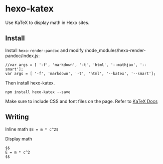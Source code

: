 # hexo-katex

Use KaTeX to display math in Hexo sites.

## Install 

Install `hexo-render-pandoc` and modify /node_modules/hexo-render-pandoc/index.js:

```
//var args = [ '-f', 'markdown', '-t', 'html', '--mathjax', '--smart'];
var args = [ '-f', 'markdown', '-t', 'html', '--katex', '--smart'];
```

Then install hexo-katex.

```
npm install hexo-katex --save
```

Make sure to include CSS and font files on the page. Refer to [KaTeX Docs](https://github.com/Khan/KaTeX#usage)

## Writing

Inline math `$E = m * c^2$`

Display math

```
$$
E = m * c^2
$$
```
